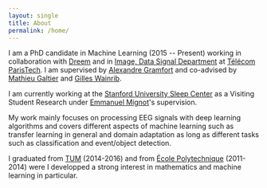 ```yaml
---
layout: single
title: About
permalink: /home/
---
```


I am a PhD candidate in Machine Learning (2015 -- Present) working in collaboration with [Dreem](https://dreem.com/en/) and in [Image, Data Signal Department](http://www.tsi.telecom-paristech.fr/en/) at [Télécom ParisTech](http://www.tsi.telecom-paristech.fr/en/). I am supervised by [Alexandre Gramfort](http://alexandre.gramfort.net/) and co-advised by [Mathieu Galtier](https://www.linkedin.com/in/mgaltier/?ppe=1) and [Gilles Wainrib](https://www.linkedin.com/in/gilles-wainrib-028a622/).

I am currently working at the [Stanford University Sleep Center](http://med.stanford.edu/sleepdivision.html) as a Visiting Student Research under [Emmanuel Mignot](http://med.stanford.edu/narcolepsy/mignot.html)'s supervision.

My work mainly focuses on processing EEG signals with deep learning algorithms and covers different aspects of machine learning such as transfer learning in general and domain adaptation as long as different tasks such as classification and event/object detection.


I graduated from [TUM](https://www.tum.de/en/homepage/) (2014-2016) and from [École Polytechnique](https://www.polytechnique.edu/en) (2011-2014) were I developped a strong interest in mathematics and machine learning in particular.